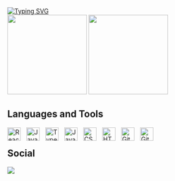 <div>
 <a href="https://git.io/typing-svg"><img src="https://readme-typing-svg.demolab.com?font=Fira+Code&size=28&duration=3500&pause=1000&color=B6276B&vCenter=true&width=480&height=90&lines=Hello!+I'm+Victor!+;Web+Developer;Information+Systems+student" alt="Typing SVG" /></a>
  <div>
      <img height="180em" src="https://github-readme-stats.vercel.app/api?username=Victor-Danieleviz&theme=radical&show_icons=true" />
      <img height="180em" src="https://github-readme-stats.vercel.app/api/top-langs/?username=Victor-Danieleviz&layout=compact&theme=radical" />
    <br />
  </div>
  <div>
    <h2>Languages and Tools</h2>
    <img align="left" alt="React" width="30px" style="padding-right:10px;" src="https://cdn.jsdelivr.net/gh/devicons/devicon/icons/react/react-original.svg" />
    <img align="left" alt="JavaScript" width="30px" style="padding-right:10px;" src="https://cdn.jsdelivr.net/gh/devicons/devicon/icons/javascript/javascript-plain.svg" />
    <img align="left" alt="TypeScript" width="30px" style="padding-right:10px;" src="https://cdn.jsdelivr.net/gh/devicons/devicon/icons/typescript/typescript-plain.svg" />
    <img align="left" alt="Java" width="30px" style="padding-right:10px;" src="https://cdn.jsdelivr.net/gh/devicons/devicon/icons/java/java-original.svg"/>
    <img align="left" alt="CSS" width="30px" style="padding-right:10px;" src="https://cdn.jsdelivr.net/gh/devicons/devicon/icons/css3/css3-plain.svg" />
    <img align="left" alt="HTML" width="30px" style="padding-right:10px;" src="https://cdn.jsdelivr.net/gh/devicons/devicon/icons/html5/html5-plain.svg" />
    <img align="left" alt="GitHub" width="30px" style="padding-right:10px;" src="https://cdn.jsdelivr.net/gh/devicons/devicon/icons/github/github-original.svg" />
    <img align="left" alt="Git" width="30px" style="padding-right:10px;" src="https://cdn.jsdelivr.net/gh/devicons/devicon/icons/git/git-original.svg" />
    <br />
  </div>
  <div>
    <h2>Social</h2>
    <p align="left">
      <a href="https://www.linkedin.com/in/victordanieleviz/">
        <img src="https://img.shields.io/badge/LinkedIn-307cc5?style=for-the-badge&logo=linkedin&logoColor=white"/>
      </a>
    </p>
  </div>
</div>
